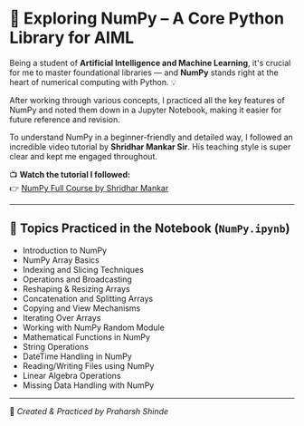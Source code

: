 # 🔢 Exploring NumPy – A Core Python Library for AIML

Being a student of **Artificial Intelligence and Machine Learning**, it's crucial for me to master foundational libraries — and **NumPy** stands right at the heart of numerical computing with Python. 💡

After working through various concepts, I practiced all the key features of NumPy and noted them down in a Jupyter Notebook, making it easier for future reference and revision.

To understand NumPy in a beginner-friendly and detailed way, I followed an incredible video tutorial by **Shridhar Mankar Sir**. His teaching style is super clear and kept me engaged throughout.

📺 **Watch the tutorial I followed:**  
👉 [NumPy Full Course by Shridhar Mankar](https://youtu.be/ErT4GhM3M0E?si=-TeJviracwaMJJvT)

---

## 🧠 Topics Practiced in the Notebook (`NumPy.ipynb`)

- Introduction to NumPy  
- NumPy Array Basics  
- Indexing and Slicing Techniques  
- Operations and Broadcasting  
- Reshaping & Resizing Arrays  
- Concatenation and Splitting Arrays  
- Copying and View Mechanisms  
- Iterating Over Arrays  
- Working with NumPy Random Module  
- Mathematical Functions in NumPy  
- String Operations  
- DateTime Handling in NumPy  
- Reading/Writing Files using NumPy  
- Linear Algebra Operations  
- Missing Data Handling with NumPy  

---

📝 *Created & Practiced by Praharsh Shinde*
